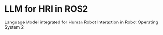 # LLM for HRI in ROS2

Language Model integrated for Human Robot Interaction in Robot Operating System 2
